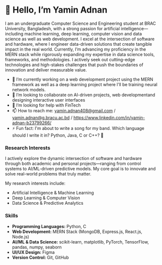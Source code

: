 # 👋 Hello, I’m Yamin Adnan

I am an undergraduate Computer Science and Engineering student at BRAC University, Bangladesh, with a strong passion for artificial intelligence—including machine learning, deep learning, computer vision and data science as well as web development. I excel at the intersection of software and hardware, where I engineer data-driven solutions that create tangible impact in the real world. Currently, I’m advancing my proficiency in the MERN stack while rigorously expanding my expertise in data science tools, frameworks, and methodologies. I actively seek out cutting-edge technologies and high-stakes challenges that push the boundaries of innovation and deliver measurable value.

- 🔭 I’m currently working on a web development project using the MERN framework as well as a deep learning project where I'll be training neural network models.
- 👯 I’m looking to collaborate on AI-driven projects, web developmentand designing interactive user interfaces
- 🤔 I’m looking for help with FinTech
- 📫 How to reach me: yamin.adnan408@gmail.com / yamin.adnan@g.bracu.ac.bd / https://www.linkedin.com/in/yamin-adnan-b23799266/
- ⚡ Fun fact: I'm about to write a song for my band. Which language should I write it in? Python, Java, C or C++? 🤔
  

### Research Interests

I actively explore the dynamic intersection of software and hardware through both academic and personal projects—ranging from control systems to AI/ML-driven predictive models. My core goal is to innovate and solve real-world problems that truly matter.

My research interests include:
- Artificial Intelligence & Machine Learning
- Deep Learning & Computer Vision
- Data Science & Predictive Analytics
  

### Skills

- **Programming Languages:** Python, C
- **Web Development:** MERN Stack (MongoDB, Express.js, React.js, Node.js)
- **AI/ML & Data Science:** scikit-learn, matplotlib, PyTorch, TensorFlow, pandas, numpy, seaborn
- **UI/UX Design:** Figma
- **Version Control:** Git, GitHub

